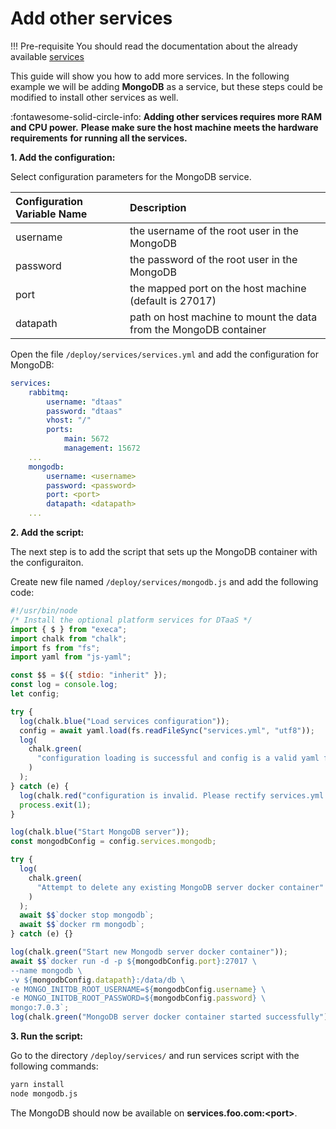 # Add other services

<!-- prettier-ignore -->
!!! Pre-requisite
    You should read the documentation about
    the already available [services](../services.md)

This guide will show you how to add more services.
In the following example we will be adding **MongoDB** as a service,
but these steps could be modified to install other services as well.

:fontawesome-solid-circle-info:
**Adding other services requires more RAM and CPU power.**
**Please make sure the host machine meets the hardware requirements**
**for running all the services.**

**1. Add the configuration:**

Select configuration parameters for the MongoDB service.

| Configuration Variable Name | Description                                                       |
| :-------------------------- | :---------------------------------------------------------------- |
| username                    | the username of the root user in the MongoDB                      |
| password                    | the password of the root user in the MongoDB                      |
| port                        | the mapped port on the host machine (default is 27017)            |
| datapath                    | path on host machine to mount the data from the MongoDB container |

Open the file `/deploy/services/services.yml` and add the configuration for MongoDB:

```yml
services:
    rabbitmq:
        username: "dtaas"
        password: "dtaas"
        vhost: "/"
        ports:
            main: 5672
            management: 15672
    ...
    mongodb:
        username: <username>
        password: <password>
        port: <port>
        datapath: <datapath>
    ...
```

**2. Add the script:**

The next step is to add the script that sets up the MongoDB container with the configuraiton.

Create new file named `/deploy/services/mongodb.js` and add the following code:

```js
#!/usr/bin/node
/* Install the optional platform services for DTaaS */
import { $ } from "execa";
import chalk from "chalk";
import fs from "fs";
import yaml from "js-yaml";

const $$ = $({ stdio: "inherit" });
const log = console.log;
let config;

try {
  log(chalk.blue("Load services configuration"));
  config = await yaml.load(fs.readFileSync("services.yml", "utf8"));
  log(
    chalk.green(
      "configuration loading is successful and config is a valid yaml file"
    )
  );
} catch (e) {
  log(chalk.red("configuration is invalid. Please rectify services.yml file"));
  process.exit(1);
}

log(chalk.blue("Start MongoDB server"));
const mongodbConfig = config.services.mongodb;

try {
  log(
    chalk.green(
      "Attempt to delete any existing MongoDB server docker container"
    )
  );
  await $$`docker stop mongodb`;
  await $$`docker rm mongodb`;
} catch (e) {}

log(chalk.green("Start new Mongodb server docker container"));
await $$`docker run -d -p ${mongodbConfig.port}:27017 \
--name mongodb \
-v ${mongodbConfig.datapath}:/data/db \
-e MONGO_INITDB_ROOT_USERNAME=${mongodbConfig.username} \
-e MONGO_INITDB_ROOT_PASSWORD=${mongodbConfig.password} \
mongo:7.0.3`;
log(chalk.green("MongoDB server docker container started successfully"));
```

**3. Run the script:**

Go to the directory `/deploy/services/`
and run services script with the following commands:

```bash
yarn install
node mongodb.js
```

The MongoDB should now be available on **services.foo.com:<port\>**.
